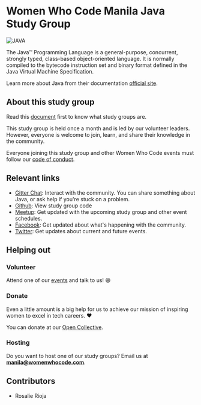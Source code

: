 # Women Who Code Manila Java Study Group

![JAVA](https://upload.wikimedia.org/wikipedia/de/e/e1/Java-Logo.svg)

The Java™ Programming Language is a general-purpose, concurrent, strongly typed, class-based object-oriented language. It is normally compiled to the bytecode instruction set and binary format defined in the Java Virtual Machine Specification.


Learn more about Java from their documentation [official site](https://docs.oracle.com/javase/8/docs/technotes/guides/language/).

## About this study group

Read this [document](wwcodemanila/study_groups.md) first to know what study groups are.

This study group is held once a month and is led by our volunteer leaders. However, everyone is welcome to join, learn, and share their knowledge in the community.

Everyone joining this study group and other Women Who Code events must follow our [code of conduct](https://github.com/WomenWhoCode/guidelines-resources/blob/master/code_of_conduct.md).

## Relevant links

- [Gitter Chat](https://gitter.im/WWCodeManila/Java): Interact with the community. You can share something about Java, or ask help if you're stuck on a problem.
- [Github](https://github.com/wwcodemanila/WWCodeManila-Java): View study group code
- [Meetup](https://bit.ly/wwcodemanilameetups): Get updated with the upcoming study group and other event schedules.
- [Facebook](https://facebook.com/wwcodemanila): Get updated about what's happening with the community.
- [Twitter](https://twitter.com/wwcodemanila): Get updates about current and future events.

## Helping out

### Volunteer

Attend one of our [events](https://bit.ly/wwcodemanilameetups) and talk to us! :smile:

### Donate

Even a little amount is a big help for us to achieve our mission of inspiring women to excel in tech careers. :heart:

You can donate at our [Open Collective](https://opencollective.com/wwcodemanila).

### Hosting

Do you want to host one of our study groups? Email us at **manila@womenwhocode.com**.

## Contributors

- Rosalie Rioja
